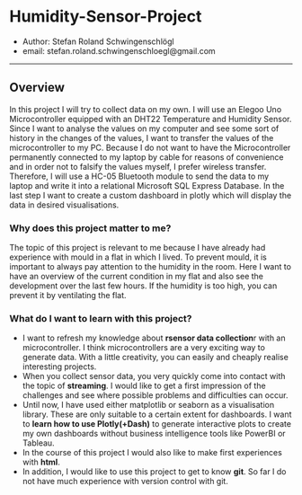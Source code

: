 <h1> Humidity-Sensor-Project </h1>
<ul>
  <li> Author: Stefan Roland Schwingenschlögl
  <li> email: stefan.roland.schwingenschloegl@gmail.com
</ul>
<hr>

<h2>Overview</h2>
<p>In this project I will try to collect data on my own. I will use an Elegoo Uno Microcontroller equipped with an DHT22 Temperature and Humidity Sensor. Since I want to analyse the values on my computer and see some sort of history in the changes of the values, I want to transfer the values of the microcontroller to my PC. Because I do not want to have the Microcontroller permanently connected to my laptop by cable for reasons of convenience and in order not to falsify the values myself, I prefer wireless transfer. Therefore, I will use a HC-05 Bluetooth module to send the data to my laptop and write it into a relational Microsoft SQL Express Database. In the last step I want to create a custom dashboard in plotly which will display the data in desired visualisations.</p>

<h3>Why does this project matter to me?</h3>
<p>The topic of this project is relevant to me because I have already had experience with mould in a flat in which I lived. To prevent mould, it is important to always pay attention to the humidity in the room. Here I want to have an overview of the current condition in my flat and also see the development over the last few hours. If the humidity is too high, you can prevent it by ventilating the flat.</p>

<h3>What do I want to learn with this project?</h3>
<ul>
  <li> I want to refresh my knowledge about <strong>rsensor data collection</strong>r with an microcontroller. I think microcontrollers are a very exciting way to generate data. With a little creativity, you can easily and cheaply realise interesting projects.
  <li> When you collect sensor data, you very quickly come into contact with the topic of <strong>streaming</strong>. I would like to get a first impression of the challenges and see where possible problems and difficulties can occur.
  <li> Until now, I have used either matplotlib or seaborn as a visualisation library. These are only suitable to a certain extent for dashboards. I want to <strong>learn how to use Plotly(+Dash)</strong> to generate interactive plots to create my own dashboards without business intelligence tools like PowerBI or Tableau.
  <li> In the course of this project I would also like to make first experiences with <strong>html</strong>.
  <li> In addition, I would like to use this project to get to know <strong>git</strong>. So far I do not have much experience with version control with git.
</ul>
